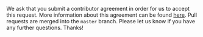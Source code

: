 We ask that you submit a contributor agreement in order for us to accept this request.  More information about this agreement can be found [here](https://www.zetetic.net/contributions/).  Pull requests are merged into the `master` branch.  Please let us know if you have any further questions.  Thanks!
